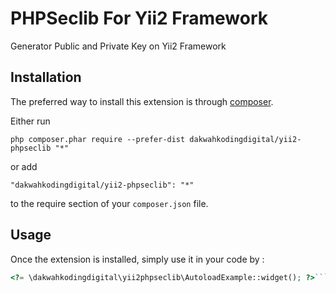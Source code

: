 PHPSeclib For Yii2 Framework
============================
Generator Public and Private Key on Yii2 Framework

Installation
------------

The preferred way to install this extension is through [composer](http://getcomposer.org/download/).

Either run

```
php composer.phar require --prefer-dist dakwahkodingdigital/yii2-phpseclib "*"
```

or add

```
"dakwahkodingdigital/yii2-phpseclib": "*"
```

to the require section of your `composer.json` file.


Usage
-----

Once the extension is installed, simply use it in your code by  :

```php
<?= \dakwahkodingdigital\yii2phpseclib\AutoloadExample::widget(); ?>```